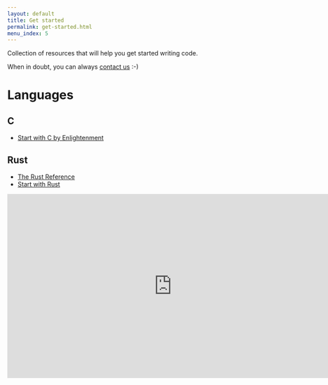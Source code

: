 ```yaml
---
layout: default
title: Get started
permalink: get-started.html
menu_index: 5
---
```


Collection of resources that will help you get started writing code.

When in doubt, you can always [contact us](index.html#contact-us) :-)

# Languages

## C

-   [Start with C by Enlightenment](https://www.enlightenment.org/docs/c/start)

## Rust

-   [The Rust Reference](https://doc.rust-lang.org/reference.html)
-   [Start with Rust](https://www.rust-lang.org/en-US/documentation.html)

<iframe width="750" height="420"
src="https://www.youtube.com/embed/IKqV7DB8Iwg?start=50" frameborder="0"
allowfullscreen></iframe>
